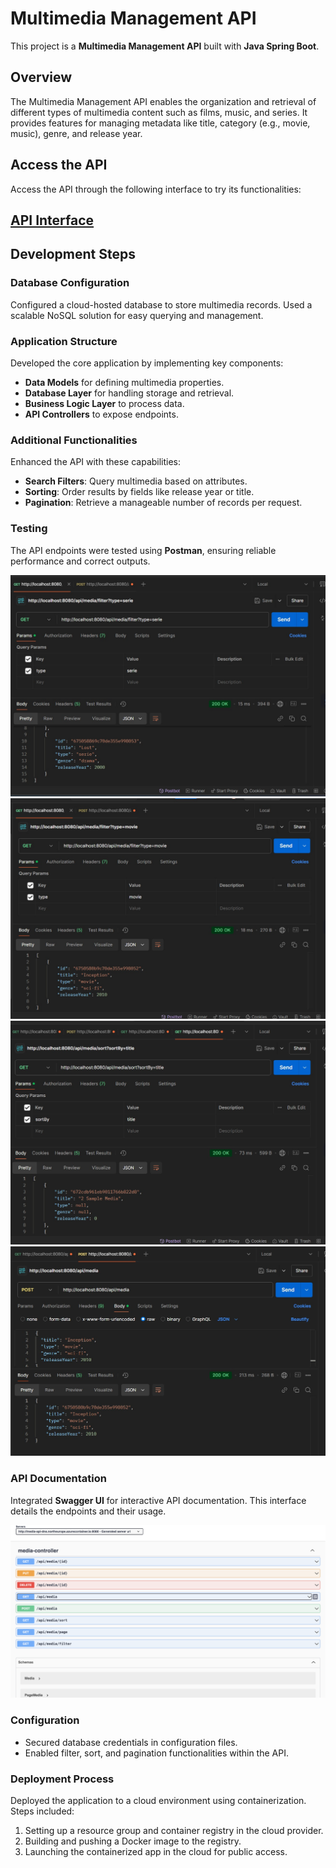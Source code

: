 # Multimedia Management API

This project is a **Multimedia Management API** built with **Java Spring Boot**.

## Overview

The Multimedia Management API enables the organization and retrieval of different types of multimedia content such as films, music, and series. It provides features for managing metadata like title, category (e.g., movie, music), genre, and release year.

## Access the API

Access the API through the following interface to try its functionalities:

## [API Interface](http://multimedia-api.cloud.northeurope.azurecontainer.io:8080/swagger-ui/index.html)

## Development Steps

### Database Configuration

Configured a cloud-hosted database to store multimedia records. Used a scalable NoSQL solution for easy querying and management.

### Application Structure

Developed the core application by implementing key components:

- **Data Models** for defining multimedia properties.
- **Database Layer** for handling storage and retrieval.
- **Business Logic Layer** to process data.
- **API Controllers** to expose endpoints.

### Additional Functionalities

Enhanced the API with these capabilities:

- **Search Filters**: Query multimedia based on attributes.
- **Sorting**: Order results by fields like release year or title.
- **Pagination**: Retrieve a manageable number of records per request.

### Testing

The API endpoints were tested using **Postman**, ensuring reliable performance and correct outputs.

![Sample Request - Filtering Multimedia](screenshots/sc1.jpeg)  
![Sample Request - Filtering Multimedia](screenshots/sc2.jpeg)  
![Sample Request - Sorting](screenshots/sc3.jpeg)  
![Sample Request - Post](screenshots/sc4.jpeg)

### API Documentation

Integrated **Swagger UI** for interactive API documentation. This interface details the endpoints and their usage.

![Swagger Overview](screenshots/sc5.png)

### Configuration

- Secured database credentials in configuration files.
- Enabled filter, sort, and pagination functionalities within the API.

### Deployment Process

Deployed the application to a cloud environment using containerization. Steps included:

1. Setting up a resource group and container registry in the cloud provider.
2. Building and pushing a Docker image to the registry.
3. Launching the containerized app in the cloud for public access.
